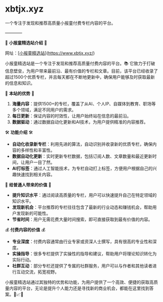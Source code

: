 # xbtjx.xyz
一个专注于发现和推荐高质量小报童付费专栏内容的平台。

————

🌟 **小报童精选站介绍** 🌟

网址：[[小报童精选站](https://www.xbtjx.xyz/)](https://www.xbtjx.xyz/)


小报童精选站是一个专注于发现和推荐高质量付费内容的平台。📚 它致力于打破信息壁垒，为用户带来最前沿、最有价值的专栏和文章。目前，该平台已经收录了超过1500个优质专栏，并且每天都在不断地更新中，确保用户能够及时获取最新的信息和知识。

🚀 **本站的优势** 🚀

1. **海量内容**：提供1500+的专栏，覆盖了从AI、个人IP、自媒体到教育、职场等多个领域，满足不同用户的需求。
2. **每日更新**：保证内容的时效性，让用户始终站在信息的最前沿。
3. **数据驱动**：通过数据自动化更新和AI技术，为用户提供精准的内容推荐。

🛠️ **功能介绍** 🛠️

- **自动化收录新专栏**：利用先进的算法，自动识别并收录新的优质专栏，确保内容的多样性和丰富性。
- **数据自动化更新**：实时更新专栏数据，包括订阅人数、文章数量和最近更新时间，让用户一目了然。
- **AI打标签**：通过人工智能技术，为专栏自动打上标签，方便用户根据自己的兴趣快速找到相关内容。

🌈 **给普通人带来的价值** 🌈

- **提升知识水平**：通过阅读高质量的专栏，用户可以快速提升自己在特定领域的知识水平。
- **发现新机会**：平台推荐的专栏往往包含了最新的行业动态和赚钱机会，帮助用户发现新的可能性。
- **节省时间**：用户无需花费大量时间搜索，即可直接获取到最有价值的内容。

💰 **付费内容的价值** 💰

- **专业深度**：付费内容通常由行业专家或资深人士撰写，具有很高的专业性和深度。
- **实操指导**：很多专栏提供了实操性的指导和建议，帮助用户将理论知识转化为实际行动。
- **社群互动**：部分专栏还提供了专属的社群服务，用户可以与作者和其他读者进行互动交流，拓宽视野。

小报童精选站通过其独特的优势和功能，为用户提供了一个高效、便捷的获取高质量内容的平台，无论是提升个人能力还是寻找新的商业机会，都能在这里找到答案。🎯📈🚀
